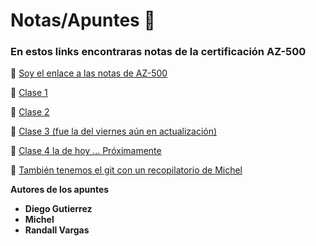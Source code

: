 # Notas/Apuntes 📝
### En estos links encontraras notas de la **certificación AZ-500**
📍 [Soy el enlace a las notas de AZ-500](https://narvarcr.notion.site/narvarcr/AZ-500-b12d99b0c01e49e28e9e918c80938e5a) 

📍 [Clase 1](https://docs.google.com/document/d/1Tjy50D9MLBReqziGIqGG_fEdNKn1KvtIPfqQK2R2i6Q/edit?usp=drivesdk) 

📍 [Clase 2](https://docs.google.com/document/d/1SjakHYc8utpwqLeDevIVKVXy5G056t3mf01Xd1Sd5Jc/edit?usp=drivesdk)


📍 [Clase 3 (fue la del viernes aún en actualización)](https://docs.google.com/document/d/1xotBj4AP5Aya_2n7du0zKm95fY8521zY1GmeoLbUQg4/edit?usp=drivesdk)


📍 [Clase 4 la de hoy ... Próximamente](https://docs.google.com/document/d/1AQ4xNKo0aMeCA9s0XqXO8OK-5eLPl7DCKLhzouvwtVs/edit?usp=drivesdk)


📍 [También tenemos el git con un recopilatorio de Michel](https://github.com/zerosorai/AZ-500_Cert)

 
 
**Autores de los apuntes**
- **Diego Gutierrez**
- **Michel**
- **Randall Vargas**



                                      

